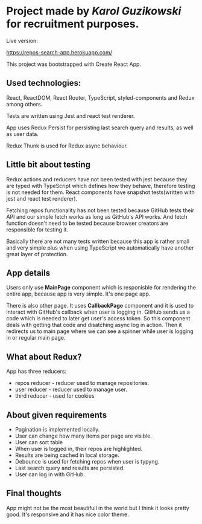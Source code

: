 # Project made by *Karol Guzikowski* for recruitment purposes.
Live version:

https://repos-search-app.herokuapp.com/

This project was bootstrapped with Create React App.

## Used technologies:
React, ReactDOM, React Router, TypeScript, styled-components and Redux among others.

Tests are written using Jest and react test renderer.

App uses Redux Persist for persisting last search query and results, as well as user data.

Redux Thunk is used for Redux async behaviour.

## Little bit about testing
Redux actions and reducers have not been tested with jest because they are typed with TypeScript which defines how they behave, therefore testing is not needed for them. React components have snapshot tests(written with jest and react test renderer).

Fetching repos functionality has not been tested because GitHub tests their API and our simple fetch works as long as GitHub's API works. And fetch function doesn't need to be tested because browser creators are responsible for testing it.

Basically there are not many tests written because this app is rather small and very simple plus when using TypeScript we automatically have another great layer of protection.

## App details
Users only use **MainPage** component which is responisble for rendering the entire app, because app is very simple. It's one page app.

There is also other page. It uses **CallbackPage** component and it is used to interact with GitHub's callback when user is logging in. GitHub sends us a code which is needed to later get user's access token. So this component deals with getting that code and disatching async log in action. Then it redirects us to main page where we can see a spinner while user is logging in or regular main page.

## What about Redux?
App has three reducers:
* repos reducer - reducer used to manage repositories.
* user reducer - reducer used to manage user.
* third reducer - used for cookies

## About given requirements
* Pagination is implemented locally.
* User can change how many items per page are visible.
* User can sort table
* When user is logged in, their repos are highlighted.
* Results are being cached in local storage.
* Debounce is used for fetching repos when user is typyng.
* Last search query and results are persisted.
* User can log in with GitHub.

## Final thoughts
App might not be the most beautifull in the world but I think it looks pretty good. It's responsive and it has nice color theme.
